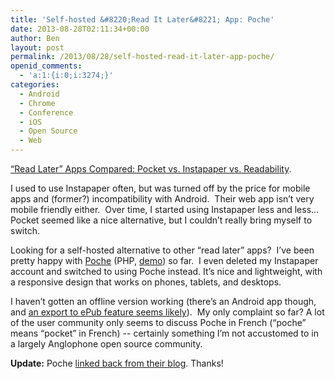 ```yaml
---
title: 'Self-hosted &#8220;Read It Later&#8221; App: Poche'
date: 2013-08-28T02:11:34+00:00
author: Ben
layout: post
permalink: /2013/08/28/self-hosted-read-it-later-app-poche/
openid_comments:
  - 'a:1:{i:0;i:3274;}'
categories:
  - Android
  - Chrome
  - Conference
  - iOS
  - Open Source
  - Web
---
```

[&#8220;Read Later&#8221; Apps Compared: Pocket vs. Instapaper vs. Readability](http://lifehacker.com/5894995/bookmark-and-read-later-apps-compared-read-it-later-vs-instapaper-vs-readability).

I used to use Instapaper often, but was turned off by the price for mobile apps and (former?) incompatibility with Android.  Their web app isn&#8217;t very mobile friendly either.  Over time, I started using Instapaper less and less... Pocket seemed like a nice alternative, but I couldn&#8217;t really bring myself to switch.

Looking for a self-hosted alternative to other &#8220;read later&#8221; apps?  I&#8217;ve been pretty happy with [Poche](https://github.com/inthepoche/poche) (PHP, [demo](http://demo.inthepoche.com/)) so far.  I even deleted my Instapaper account and switched to using Poche instead. It&#8217;s nice and lightweight, with a responsive design that works on phones, tablets, and desktops.

I haven&#8217;t gotten an offline version working (there&#8217;s an Android app though, and [an export to ePub feature seems likely](https://github.com/inthepoche/poche/issues/79)).  My only complaint so far? A lot of the user community only seems to discuss Poche in French (&#8220;poche&#8221; means &#8220;pocket&#8221; in French) -- certainly something I&#8217;m not accustomed to in a largely Anglophone open source community.

**Update:** Poche [linked back from their blog](http://blog.inthepoche.com/post/61843174182/looking-for-a-self-hosted-alternative-to-other). Thanks!
